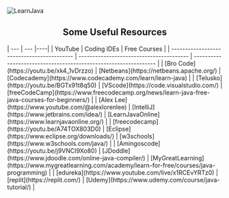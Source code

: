 <img src="https://socialify.git.ci/prabesh09/LearnJava/image?font=Jost&forks=1&issues=1&language=1&name=1&owner=1&pattern=Circuit%20Board&pulls=1&stargazers=1&theme=Dark" alt="LearnJava" width="full" />

<h2 align="center"> Some Useful Resources</h2>
| --- | --- |----|
| YouTube                                    | Coding IDEs                              | Free Courses                                                     |
| ------------------------------------------ | ---------------------------------------- | ---------------------------------------------------------------- |
| [Bro Code](https://youtu.be/xk4_1vDrzzo)    | [Netbeans](https://netbeans.apache.org/) | [Codecademy](https://www.codecademy.com/learn/learn-java)        |
| [Telusko](https://youtu.be/BGTx91t8q50)     | [VScode](https://code.visualstudio.com/) | [freeCodeCamp](https://www.freecodecamp.org/news/learn-java-free-java-courses-for-beginners/) |
| [Alex Lee](https://www.youtube.com/@alexlorenlee) | [IntelliJ](https://www.jetbrains.com/idea/) | [LearnJavaOnline](https://www.learnjavaonline.org/)               |
| [freecodecamp](https://youtu.be/A74TOX803D0) | [Eclipse](https://www.eclipse.org/downloads/) | [w3schools](https://www.w3schools.com/java/)                     |
| [Amingoscode](https://youtu.be/j9VNCI9Xo80) | [JDoddle](https://www.jdoodle.com/online-java-compiler/) | [MyGreatLearning](https://www.mygreatlearning.com/academy/learn-for-free/courses/java-programming) |
| [edureka](https://www.youtube.com/live/x1RCEvYRTz0) | [replit](https://replit.com/) | [Udemy](https://www.udemy.com/course/java-tutorial/)            |
